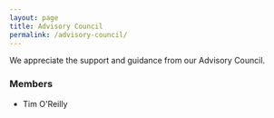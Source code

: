 ```yaml
---
layout: page
title: Advisory Council
permalink: /advisory-council/
---
```


We appreciate the support and guidance from our Advisory Council.

### Members

* Tim O'Reilly

